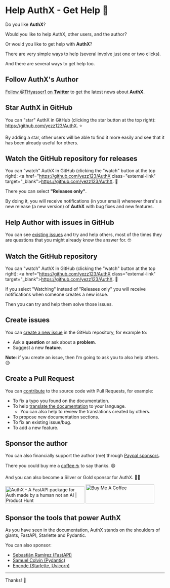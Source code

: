 # Help AuthX - Get Help 🦥

Do you like **AuthX**?

Would you like to help AuthX, other users, and the author?

Or would you like to get help with **AuthX**?

There are very simple ways to help (several involve just one or two clicks).

And there are several ways to get help too.

## Follow AuthX's Author

<a href="https://twitter.com/THyasser1" class="external-link" target="_blank">Follow @THyasser1 on **Twitter**</a> to get the latest news about **AuthX**.

## Star **AuthX** in GitHub

You can "star" AuthX in GitHub (clicking the star button at the top right): <a href="https://github.com/yezz123/AuthX" class="external-link" target="_blank">https://github.com/yezz123/AuthX</a>. ⭐️

By adding a star, other users will be able to find it more easily and see that it has been already useful for others.

## Watch the GitHub repository for releases

You can "watch" AuthX in GitHub (clicking the "watch" button at the top right): <a href="https://github.com/yezz123/AuthX class="external-link" target="_blank">https://github.com/yezz123/AuthX</a>. 👀

There you can select **"Releases only"**.

By doing it, you will receive notifications (in your email) whenever there's a new release (a new version) of **AuthX** with bug fixes and new features.

## Help Author with issues in GitHub

You can see <a href="https://github.com/yezz123/AuthX/issues" class="external-link" target="_blank">existing issues</a> and try and help others, most of the times they are questions that you might already know the answer for. 🤓

## Watch the GitHub repository

You can "watch" AuthX in GitHub (clicking the "watch" button at the top right): <a href="https://github.com/yezz123/AuthX class="external-link" target="_blank">https://github.com/yezz123/AuthX</a>. 👀

If you select "Watching" instead of "Releases only" you will receive notifications when someone creates a new issue.

Then you can try and help them solve those issues.

## Create issues

You can <a href="https://github.com/yezz123/AuthX/issues/new/choose" class="external-link" target="_blank">create a new issue</a> in the GitHub repository, for example to:

* Ask a **question** or ask about a **problem**.
* Suggest a new **feature**.

**Note**: if you create an issue, then I'm going to ask you to also help others. 😉

## Create a Pull Request

You can [contribute](contributing.md) to the source code with Pull Requests, for example:

* To fix a typo you found on the documentation.
* To help [translate the documentation](contributing.md) to your language.
  * You can also help to review the translations created by others.
* To propose new documentation sections.
* To fix an existing issue/bug.
* To add a new feature.

## Sponsor the author

You can also financially support the author (me) through <a href="https://paypal.me/yassertahiri?locale.x=en_US" class="external-link" target="_blank">Paypal sponsors</a>.

There you could buy me a [coffee ☕️](https://www.buymeacoffee.com/tahiri) to say thanks. 😄

And you can also become a Silver or Gold sponsor for AuthX. 🏅🎉

<a href="https://www.producthunt.com/posts/authx?utm_source=badge-featured&utm_medium=badge&utm_souce=badge-authx" target="_blank"><img src="https://api.producthunt.com/widgets/embed-image/v1/featured.svg?post_id=318189&theme=light" alt="AuthX - A FastAPI package for Auth made by a human not an AI | Product Hunt" style="width: 250px; height: 54px;" width="250" height="54" /></a>
<a href="https://www.buymeacoffee.com/tahiri" target="_blank"><img src="https://cdn.buymeacoffee.com/buttons/v2/default-yellow.png" alt="Buy Me A Coffee" style="height: 60px !important;width: 217px !important;" ></a>

## Sponsor the tools that power AuthX

As you have seen in the documentation, AuthX stands on the shoulders of giants, FastAPI, Starlette and Pydantic.

You can also sponsor:

* <a href="https://github.com/sponsors/tiangolo" class="external-link" target="_blank">Sebastián Ramírez (FastAPI)</a>
* <a href="https://github.com/sponsors/samuelcolvin" class="external-link" target="_blank">Samuel Colvin (Pydantic)</a>
* <a href="https://github.com/sponsors/encode" class="external-link" target="_blank">Encode (Starlette, Uvicorn)</a>

---

Thanks! 🚀
